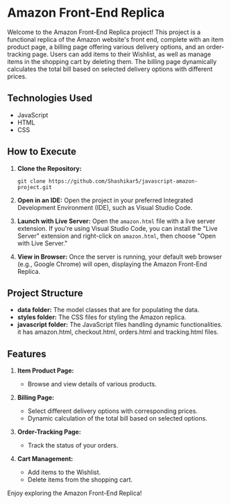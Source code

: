 # Amazon Front-End Replica

Welcome to the Amazon Front-End Replica project! This project is a functional replica of the Amazon website's front end, complete with an item product page, a billing page offering various delivery options, and an order-tracking page. Users can add items to their Wishlist, as well as manage items in the shopping cart by deleting them. The billing page dynamically calculates the total bill based on selected delivery options with different prices.

## Technologies Used
- JavaScript
- HTML
- CSS

## How to Execute

1. **Clone the Repository:**
   ```
   git clone https://github.com/Shashikar5/javascript-amazon-project.git
   ```

2. **Open in an IDE:**
   Open the project in your preferred Integrated Development Environment (IDE), such as Visual Studio Code.

3. **Launch with Live Server:**
   Open the `amazon.html` file with a live server extension. If you're using Visual Studio Code, you can install the "Live Server" extension and right-click on `amazon.html`, then choose "Open with Live Server."

4. **View in Browser:**
   Once the server is running, your default web browser (e.g., Google Chrome) will open, displaying the Amazon Front-End Replica.

## Project Structure

- **data folder:** The model classes that are for populating the data.
- **styles folder:** The CSS files for styling the Amazon replica.
- **javascript folder:** The JavaScript files handling dynamic functionalities. it has amazon.html, checkout.html, orders.html and tracking.html files.

## Features

1. **Item Product Page:**
   - Browse and view details of various products.

2. **Billing Page:**
   - Select different delivery options with corresponding prices.
   - Dynamic calculation of the total bill based on selected options.

3. **Order-Tracking Page:**
   - Track the status of your orders.

4. **Cart Management:**
   - Add items to the Wishlist.
   - Delete items from the shopping cart.

Enjoy exploring the Amazon Front-End Replica!